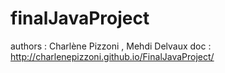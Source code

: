 # finalJavaProject

authors : Charlène Pizzoni , Mehdi Delvaux
doc : http://charlenepizzoni.github.io/FinalJavaProject/
